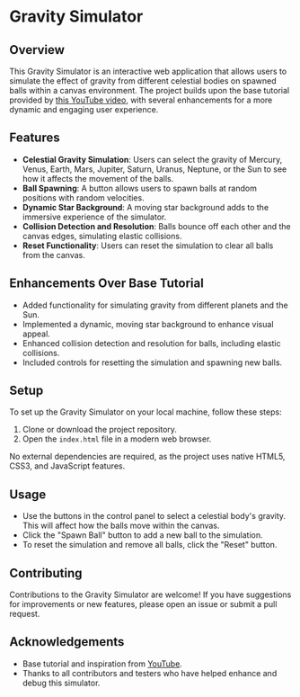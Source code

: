 # Gravity Simulator

## Overview

This Gravity Simulator is an interactive web application that allows users to simulate the effect of gravity from different celestial bodies on spawned balls within a canvas environment. The project builds upon the base tutorial provided by [this YouTube video](https://www.youtube.com/watch?v=oPuSvdBGrpE), with several enhancements for a more dynamic and engaging user experience.

## Features

- **Celestial Gravity Simulation**: Users can select the gravity of Mercury, Venus, Earth, Mars, Jupiter, Saturn, Uranus, Neptune, or the Sun to see how it affects the movement of the balls.
- **Ball Spawning**: A button allows users to spawn balls at random positions with random velocities.
- **Dynamic Star Background**: A moving star background adds to the immersive experience of the simulator.
- **Collision Detection and Resolution**: Balls bounce off each other and the canvas edges, simulating elastic collisions.
- **Reset Functionality**: Users can reset the simulation to clear all balls from the canvas.

## Enhancements Over Base Tutorial

- Added functionality for simulating gravity from different planets and the Sun.
- Implemented a dynamic, moving star background to enhance visual appeal.
- Enhanced collision detection and resolution for balls, including elastic collisions.
- Included controls for resetting the simulation and spawning new balls.

## Setup

To set up the Gravity Simulator on your local machine, follow these steps:

1. Clone or download the project repository.
2. Open the `index.html` file in a modern web browser.

No external dependencies are required, as the project uses native HTML5, CSS3, and JavaScript features.

## Usage

- Use the buttons in the control panel to select a celestial body's gravity. This will affect how the balls move within the canvas.
- Click the "Spawn Ball" button to add a new ball to the simulation.
- To reset the simulation and remove all balls, click the "Reset" button.

## Contributing

Contributions to the Gravity Simulator are welcome! If you have suggestions for improvements or new features, please open an issue or submit a pull request.

## Acknowledgements

- Base tutorial and inspiration from [YouTube](https://www.youtube.com/watch?v=oPuSvdBGrpE).
- Thanks to all contributors and testers who have helped enhance and debug this simulator.

